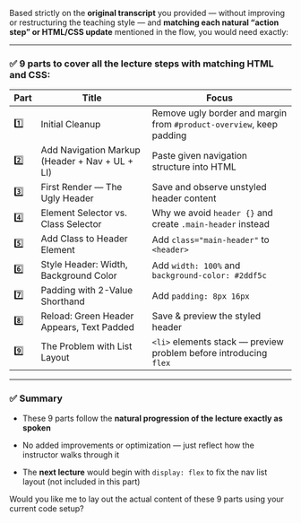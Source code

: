 Based strictly on the **original transcript** you provided — without improving or restructuring the teaching style — and **matching each natural “action step” or HTML/CSS update** mentioned in the flow, you would need exactly:

---

### ✅ **9 parts** to cover all the lecture steps with matching HTML and CSS:

| Part | Title                                          | Focus                                                                |
| ---- | ---------------------------------------------- | -------------------------------------------------------------------- |
| 1️⃣  | Initial Cleanup                                | Remove ugly border and margin from `#product-overview`, keep padding |
| 2️⃣  | Add Navigation Markup (Header + Nav + UL + LI) | Paste given navigation structure into HTML                           |
| 3️⃣  | First Render — The Ugly Header                 | Save and observe unstyled header content                             |
| 4️⃣  | Element Selector vs. Class Selector            | Why we avoid `header {}` and create `.main-header` instead           |
| 5️⃣  | Add Class to Header Element                    | Add `class="main-header"` to `<header>`                              |
| 6️⃣  | Style Header: Width, Background Color          | Add `width: 100%` and `background-color: #2ddf5c`                    |
| 7️⃣  | Padding with 2-Value Shorthand                 | Add `padding: 8px 16px`                                              |
| 8️⃣  | Reload: Green Header Appears, Text Padded      | Save & preview the styled header                                     |
| 9️⃣  | The Problem with List Layout                   | `<li>` elements stack — preview problem before introducing `flex`    |

---

### ✅ Summary

- These 9 parts follow the **natural progression of the lecture exactly as spoken**
    
- No added improvements or optimization — just reflect how the instructor walks through it
    
- The **next lecture** would begin with `display: flex` to fix the nav list layout (not included in this part)
    

Would you like me to lay out the actual content of these 9 parts using your current code setup?